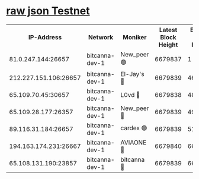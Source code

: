 [raw json Testnet](https://rpc-check.bcat.stavr.tech/bcat/rpc-bcat-result.json)
=


<table><tr><th>IP-Address</th><th>Network</th><th>Moniker</th><th>Latest Block Height</th><th>Earliest Block Height</th><th>Catching Up</th><th>Tx Index</th><th>Voting Power</th><th>Scan Time</th></tr><tr><td>81.0.247.144:26657</td><td>bitcanna-dev-1</td><td>New_peer 🟢</td><td>6679837</td><td>1</td><td>False</td><td>on</td><td>0</td><td>2024-03-01T15:07:49.177881422UTC</td></tr><tr><td>212.227.151.106:26657</td><td>bitcanna-dev-1</td><td>El-Jay's 🔴</td><td>6679839</td><td>4670391</td><td>False</td><td>on</td><td>2218164</td><td>2024-03-01T15:07:55.830535979UTC</td></tr><tr><td>65.109.70.45:30657</td><td>bitcanna-dev-1</td><td>L0vd 🔴</td><td>6679838</td><td>4828155</td><td>False</td><td>on</td><td>307920</td><td>2024-03-01T15:07:49.490532123UTC</td></tr><tr><td>65.109.28.177:26357</td><td>bitcanna-dev-1</td><td>New_peer 🔴</td><td>6679839</td><td>4952911</td><td>False</td><td>on</td><td>2237067</td><td>2024-03-01T15:07:56.473802689UTC</td></tr><tr><td>89.116.31.184:26657</td><td>bitcanna-dev-1</td><td>cardex 🟢</td><td>6679839</td><td>5185001</td><td>False</td><td>on</td><td>0</td><td>2024-03-01T15:07:56.154586757UTC</td></tr><tr><td>194.163.174.231:26667</td><td>bitcanna-dev-1</td><td>AVIAONE 🔴</td><td>6679840</td><td>6669651</td><td>False</td><td>on</td><td>1949865</td><td>2024-03-01T15:08:05.229898816UTC</td></tr><tr><td>65.108.131.190:23857</td><td>bitcanna-dev-1</td><td>bitcanna 🔴</td><td>6679839</td><td>6675839</td><td>False</td><td>off</td><td>378446</td><td>2024-03-01T15:07:56.782572686UTC</td></tr></table>